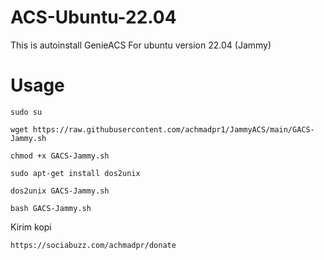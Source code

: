 # ACS-Ubuntu-22.04
This is autoinstall GenieACS For ubuntu version 22.04 (Jammy)

# Usage
```
sudo su
```
```
wget https://raw.githubusercontent.com/achmadpr1/JammyACS/main/GACS-Jammy.sh
```
```
chmod +x GACS-Jammy.sh
```
```
sudo apt-get install dos2unix
```
```
dos2unix GACS-Jammy.sh
```
```
bash GACS-Jammy.sh
```

Kirim kopi

```
https://sociabuzz.com/achmadpr/donate
```

